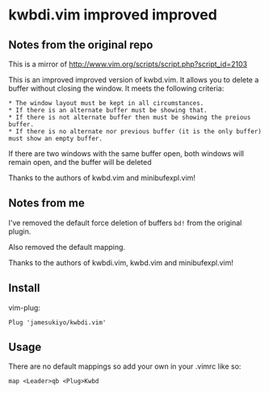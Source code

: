 # kwbdi.vim improved improved

## Notes from the original repo
This is a mirror of http://www.vim.org/scripts/script.php?script_id=2103

This is an improved improved version of kwbd.vim. It allows you to delete a buffer without closing the window. It meets the following criteria:

    * The window layout must be kept in all circumstances.
    * If there is an alternate buffer must be showing that.
    * If there is not alternate buffer then must be showing the preious buffer.
    * If there is no alternate nor previous buffer (it is the only buffer) must show an empty buffer. 

If there are two windows with the same buffer open, both windows will remain open, and the buffer will be deleted

Thanks to the authors of kwbd.vim and minibufexpl.vim!

## Notes from me
I've removed the default force deletion of buffers `bd!` from the original plugin.

Also removed the default mapping.

Thanks to the authors of kwbdi.vim, kwbd.vim and minibufexpl.vim!

## Install
vim-plug:
```
Plug 'jamesukiyo/kwbdi.vim'
```

## Usage
There are no default mappings so add your own in your .vimrc like so:
```
map <Leader>qb <Plug>Kwbd
```
